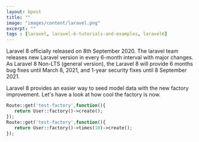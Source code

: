 ```yaml
---
layout: bpost
title: ""
image: "images/content/laravel.png"
excerpt: "" 
tags : [laravel, laravel-6-tutorials-and-examples, laravel6] 
---
```


Laravel 8 officially released on 8th September 2020. The laravel team releases new Laravel version in every 6-month interval with major changes. As Laravel 8 Non-LTS (general version), the Laravel 8 will provide 6 months bug fixes until March 8, 2021, and 1-year security fixes until 8 September 2021.

Laravel 8 provides an easier way to seed model data with the new factory improvement. Let's have a look at how cool the factory is now.

```php
Route::get('test-factory',function(){
   return User::factory()->create();
});
Route::get('test-factory',function(){
   return User::factory()->times(10)->create();
});
```